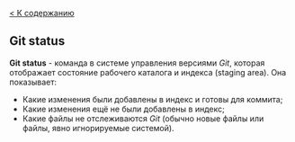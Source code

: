 [< К содержанию](./readme.md)

## Git status

**Git status** - команда в системе управления версиями *Git*, которая отображает состояние рабочего каталога и индекса (staging area). Она показывает: 

- Какие изменения были добавлены в индекс и готовы для коммита;
- Какие изменения ещё не были добавлены в индекс;
- Какие файлы не отслеживаются *Git* (обычно новые файлы или файлы, явно игнорируемые системой).